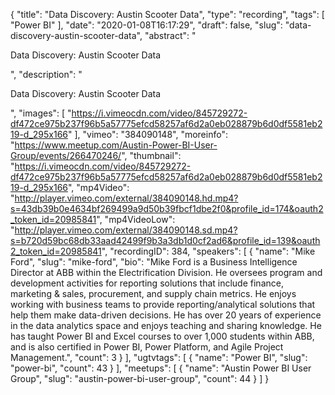 {
  "title": "Data Discovery: Austin Scooter Data",
  "type": "recording",
  "tags": [
    "Power BI"
  ],
  "date": "2020-01-08T16:17:29",
  "draft": false,
  "slug": "data-discovery-austin-scooter-data",
  "abstract": "<p>Data Discovery: Austin Scooter Data</p>",
  "description": "<p>Data Discovery: Austin Scooter Data</p>",
  "images": [
    "https://i.vimeocdn.com/video/845729272-df472ce975b237f96b5a57775efcd58257af6d2a0eb028879b6d0df5581eb219-d_295x166"
  ],
  "vimeo": "384090148",
  "moreinfo": "https://www.meetup.com/Austin-Power-BI-User-Group/events/266470246/",
  "thumbnail": "https://i.vimeocdn.com/video/845729272-df472ce975b237f96b5a57775efcd58257af6d2a0eb028879b6d0df5581eb219-d_295x166",
  "mp4Video": "http://player.vimeo.com/external/384090148.hd.mp4?s=43db39b0e4634bf269499a9d50b39fbcf1dbe2f0&profile_id=174&oauth2_token_id=20985841",
  "mp4VideoLow": "http://player.vimeo.com/external/384090148.sd.mp4?s=b720d59bc68db33aad42499f9b3a3db1d0cf2ad6&profile_id=139&oauth2_token_id=20985841",
  "recordingID": 384,
  "speakers": [
    {
      "name": "Mike Ford",
      "slug": "mike-ford",
      "bio": "Mike Ford is a Business Intelligence Director at ABB within the Electrification Division. He oversees program and development activities for reporting solutions that include finance, marketing & sales, procurement, and supply chain metrics. He enjoys working with business teams to provide reporting/analytical solutions that help them make data-driven decisions. He has over 20 years of experience in the data analytics space and enjoys teaching and sharing knowledge. He has taught Power BI and Excel courses to over 1,000 students within ABB, and is also certified in Power BI, Power Platform, and Agile Project Management.",
      "count": 3
    }
  ],
  "ugtvtags": [
    {
      "name": "Power BI",
      "slug": "power-bi",
      "count": 43
    }
  ],
  "meetups": [
    {
      "name": "Austin Power BI User Group",
      "slug": "austin-power-bi-user-group",
      "count": 44
    }
  ]
}